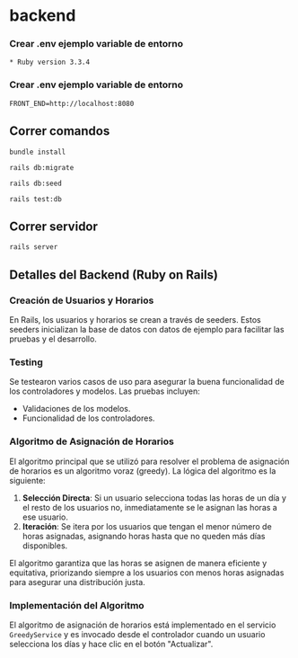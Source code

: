 
# backend
### Crear .env ejemplo variable de entorno
```
* Ruby version 3.3.4
```
### Crear .env ejemplo variable de entorno
```
FRONT_END=http://localhost:8080
```
## Correr comandos
```
bundle install
```
```
rails db:migrate
```
```
rails db:seed
```
```
rails test:db
```
## Correr servidor
```
rails server
```

## Detalles del Backend (Ruby on Rails)

### Creación de Usuarios y Horarios

En Rails, los usuarios y horarios se crean a través de seeders. Estos seeders inicializan la base de datos con datos de ejemplo para facilitar las pruebas y el desarrollo.

### Testing

Se testearon varios casos de uso para asegurar la buena funcionalidad de los controladores y modelos. Las pruebas incluyen:

- Validaciones de los modelos.
- Funcionalidad de los controladores.

### Algoritmo de Asignación de Horarios

El algoritmo principal que se utilizó para resolver el problema de asignación de horarios es un algoritmo voraz (greedy). La lógica del algoritmo es la siguiente:

1. **Selección Directa**: Si un usuario selecciona todas las horas de un día y el resto de los usuarios no, inmediatamente se le asignan las horas a ese usuario.
2. **Iteración**: Se itera por los usuarios que tengan el menor número de horas asignadas, asignando horas hasta que no queden más días disponibles.

El algoritmo garantiza que las horas se asignen de manera eficiente y equitativa, priorizando siempre a los usuarios con menos horas asignadas para asegurar una distribución justa.

### Implementación del Algoritmo

El algoritmo de asignación de horarios está implementado en el servicio `GreedyService` y es invocado desde el controlador cuando un usuario selecciona los días y hace clic en el botón "Actualizar".


